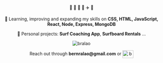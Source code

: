 <div align="center">
 <p> 🌊 📸 🌻 🐶 ✈️ 🌅 </p> 
  
 
 <p> 🎯 Learning, improving and expanding my skills on <b>CSS, HTML, JavaScript, React, Node, Express, MongoDB</b></p>
  

 <p> 🐙 Personal projects: <b>Surf Coaching App</b>, <b>Surfboard Rentals</b> ...</p>
 
 <p><img src="https://github-readme-stats.vercel.app/api/top-langs?username=bralao&show_icons=true&locale=en&layout=compact" alt="bralao" /></p>

  
 <p> Reach out through <b>bernralao@gmail.com</b>
 or
 <a href="https://linkedin.com/in/bernardoralao" target="blank"><img align="center" src="https://raw.githubusercontent.com/rahuldkjain/github-profile-readme-generator/master/src/images/icons/Social/linked-in-alt.svg" alt="bernardoralao" height="25" width="35" /></a></p> 
</div>
 
 
